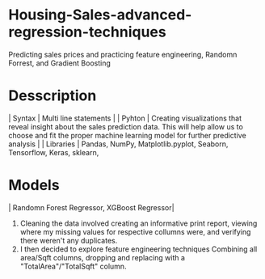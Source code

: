 # Housing-Sales-advanced-regression-techniques
Predicting sales prices and practicing feature engineering, Randomn Forrest, and Gradient Boosting

# Desscription
| Syntax | Multi line statements |
| Pyhton | Creating visualizations that reveal insight about the sales prediction data. This will help allow us to choose and fit the proper machine learning model for further predictive analysis  |
| Libraries | Pandas, NumPy, Matplotlib.pyplot, Seaborn, Tensorflow, Keras, sklearn, 
# Models
| Randomn Forest Regressor, XGBoost Regressor|

1. Cleaning the data involved creating an informative print report, viewing where my missing values for respective collumns were, and verifying there weren't any duplicates.
2. I then decided to explore feature engineering techniques Combining all area/Sqft columns, dropping and replacing with a "TotalArea"/"TotalSqft" column.

